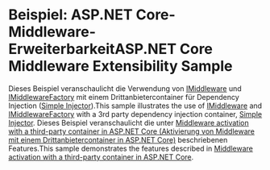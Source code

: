 # <a name="aspnet-core-middleware-extensibility-sample"></a><span data-ttu-id="43d54-101">Beispiel: ASP.NET Core-Middleware-Erweiterbarkeit</span><span class="sxs-lookup"><span data-stu-id="43d54-101">ASP.NET Core Middleware Extensibility Sample</span></span>

<span data-ttu-id="43d54-102">Dieses Beispiel veranschaulicht die Verwendung von [IMiddleware](https://docs.microsoft.com/dotnet/api/microsoft.aspnetcore.http.imiddleware) und [IMiddlewareFactory](https://docs.microsoft.com/dotnet/api/microsoft.aspnetcore.http.imiddlewarefactory) mit einem Drittanbietercontainer für Dependency Injection ([Simple Injector](https://simpleinjector.org)).</span><span class="sxs-lookup"><span data-stu-id="43d54-102">This sample illustrates the use of [IMiddleware](https://docs.microsoft.com/dotnet/api/microsoft.aspnetcore.http.imiddleware) and [IMiddlewareFactory](https://docs.microsoft.com/dotnet/api/microsoft.aspnetcore.http.imiddlewarefactory) with a 3rd party dependency injection container, [Simple Injector](https://simpleinjector.org).</span></span> <span data-ttu-id="43d54-103">Dieses Beispiel veranschaulicht die unter [Middleware activation with a third-party container in ASP.NET Core (Aktivierung von Middleware mit einem Drittanbietercontainer in ASP.NET Core)](https://docs.microsoft.com/aspnet/core/fundamentals/middleware/extensibility-third-party-container) beschriebenen Features.</span><span class="sxs-lookup"><span data-stu-id="43d54-103">This sample demonstrates the features described in [Middleware activation with a third-party container in ASP.NET Core](https://docs.microsoft.com/aspnet/core/fundamentals/middleware/extensibility-third-party-container).</span></span>
